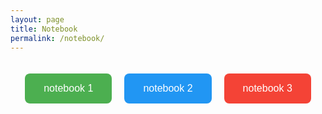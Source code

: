 ```yaml
---
layout: page
title: Notebook
permalink: /notebook/
---
```

<div style="display: flex; justify-content: center; gap: 20px; padding: 20px;">
  <div style="text-align: center;">
     <a href="../notebook1" style="text-decoration: none;">
        <button style="background-color: #4CAF50; color: white; border: none; padding: 15px 30px; font-size: 16px; border-radius: 8px; cursor: pointer;">
           notebook 1
        </button>
     </a>
  </div>


  <div style="text-align: center;">
     <a href="../notebook2" style="text-decoration: none;">
        <button style="background-color: #2196F3; color: white; border: none; padding: 15px 30px; font-size: 16px; border-radius: 8px; cursor: pointer;">
           notebook 2
        </button>
     </a>
  </div>


  <div style="text-align: center;">
     <a href="../notebook3" style="text-decoration: none;">
        <button style="background-color: #f44336; color: white; border: none; padding: 15px 30px; font-size: 16px; border-radius: 8px; cursor: pointer;">
           notebook 3
        </button>
     </a>
  </div>
</div>


